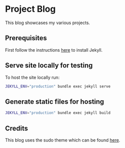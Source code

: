 # Project Blog
This blog showcases my various projects.

## Prerequisites
First follow the instructions [here](https://jekyllrb.com/docs/installation/) to install Jekyll.

## Serve site locally for testing
To host the site locally run:
```bash
JEKYLL_ENV="production" bundle exec jekyll serve
```

## Generate static files for hosting
```bash
JEKYLL_ENV="production" bundle exec jekyll build
```
## Credits
This blog uses the sudo theme which can be found [here](https://github.com/oneohthree/sudo-jekyll).
